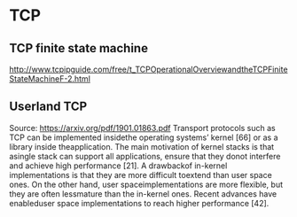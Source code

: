 # TCP


## TCP finite state machine
http://www.tcpipguide.com/free/t_TCPOperationalOverviewandtheTCPFiniteStateMachineF-2.html

## Userland TCP
Source: https://arxiv.org/pdf/1901.01863.pdf
Transport protocols such as TCP can be implemented insidethe  operating  systems’  kernel  [66]  or  as  a  library  inside  theapplication.  The  main  motivation  of  kernel  stacks  is  that  asingle  stack  can  support  all  applications,  ensure  that  they  donot interfere and achieve high performance [21]. A drawbackof in-kernel implementations is that they are more difficult toextend  than  user  space  ones.  On  the  other  hand,  user  spaceimplementations  are  more  flexible,  but  they  are  often  lessmature than the in-kernel ones. Recent advances have enableduser space implementations to reach higher performance [42].